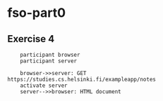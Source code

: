 # fso-part0

## Exercise 4

```mermaid
    participant browser
    participant server

    browser->>server: GET https://studies.cs.helsinki.fi/exampleapp/notes
    activate server
    server-->>browser: HTML document 
```